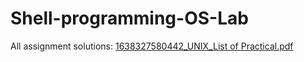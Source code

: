 # Shell-programming-OS-Lab
All assignment solutions:
[1638327580442_UNIX_List of Practical.pdf](https://github.com/vaibhav0726/Shell-programming-OS-Lab/files/7920124/1638327580442_UNIX_List.of.Practical.pdf)
